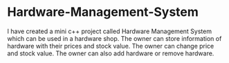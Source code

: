 # Hardware-Management-System
I have created a mini c++ project called Hardware Management System which can be used in a hardware shop. The owner can store information of hardware with their prices and stock value. The owner can change price and stock value. The owner can also add hardware or remove hardware.
